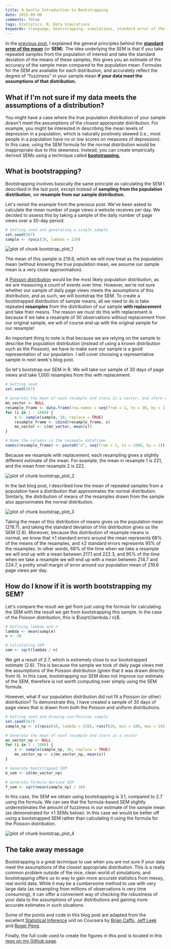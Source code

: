 ```yaml
---
title: A Gentle Introduction to Bootstrapping
date: 2015-09-08
comments: false
tags: Statistics, R, Data Simulations
keywords: rlanguage, bootstrapping, simulations, standard error of the mean, data science
---
```


In the [previous post]({filename}2015-09-01-A-Gentle-Introduction-to-the-Standard-Error-of-the-Mean.md), I explained the general principles behind the [**standard error of the mean**](https://en.wikipedia.org/wiki/Standard_error) (or **SEM**). The idea underlying the SEM is that if you take repeated samples from the population of interest and take the standard deviation of the means of these samples, this gives you an estimate of the accuracy of the sample mean compared to the population mean. Formulas for the SEM are available for each distribution, and accurately reflect the degree of "fuzziness" in your sample mean **if your data meet the assumptions of that distribution.**

## What if I'm not sure if my data meets the assumptions of a distribution?
You might have a case where the true population distribution of your sample doesn't meet the assumptions of the closest appropriate distribution. For example, you might be interested in describing the mean levels of depression in a population, which is naturally positively skewed (i.e., most people in a population have no or low scores on measures of depression). In this case, using the SEM formula for the normal distribution would be inappropriate due to this skewness. Instead, you can create empirically derived SEMs using a technique called [**bootstrapping.**](https://en.wikipedia.org/wiki/Bootstrapping_(statistics))
    
## What is bootstrapping?
Bootstrapping involves basically the same principle as calculating the SEM I described in the last post, except instead of **sampling from the population distribution**, we **resample from our sample distribution.**

Let's revisit the example from the previous post. We've been asked to calculate the mean number of page views a website receives per day. We decided to assess this by taking a sample of the daily number of page views over a 30-day period:



```r
# Setting seed and generating a single sample
set.seed(567)
sample <- rpois(30, lambda = 220)
```

![plot of chunk bootstrap_plot_1](/figure/bootstrap_plot_1-1.png) 

The mean of this sample is 219.6, which we will now treat as the population mean (without knowing the true population mean, we assume our sample mean is a very close approximation). 

A [Poisson distribution](https://en.wikipedia.org/wiki/Poisson_distribution) would be the most likely population distribution, as we are measuring a count of events over time. However, we're not sure whether our sample of daily page views meets the assumptions of this distribution, and as such, we will bootstrap the SEM. To create a bootstrapped distribution of sample means, all we need to do is take repeated **resamples** from the distribution of our sample **with replacement** and take their means. The reason we must do this with replacement is because if we take a resample of 30 observations without replacement from our original sample, we will of course end up with the original sample for our resample! 

An important thing to note is that because we are relying on the sample to describe the population distribution (instead of using a known distribution such as the Poisson), we have to make sure our sample is a good representation of our population. I will cover choosing a representative sample in next week's blog post.

So let's bootstrap our SEM in R. We will take our sample of 30 days of page views and take 1,000 resamples from this with replacement.


```r
# Setting seed
set.seed(567)

# Generate the mean of each resample and store in a vector, and store each resample in a dataframe
mn_vector <- NULL
resample_frame <- data.frame(row.names = seq(from = 1, to = 30, by = 1))
for (i in 1 : 1000) {
    s <- sample(sample, 30, replace = TRUE)
    resample_frame <- cbind(resample_frame, s)
    mn_vector <- c(mn_vector, mean(s))
}

# Name the columns in the resample dataframe
names(resample_frame) <- paste0("n", seq(from = 1, to = 1000, by = 1))
```

Because we resample with replacement, each resampling gives a slightly different estimate of the mean. For example, the mean in resample 1 is 221, and the mean from resample 2 is 222.

![plot of chunk bootstrap_plot_2](/figure/bootstrap_plot_2-1.png) 

In the last blog post, I described how the mean of repeated samples from a population have a distribution that approximates the normal distribution. Similarly, the distribution of means of the resamples drawn from the sample also approximates the normal distribution.

![plot of chunk bootstrap_plot_3](/figure/bootstrap_plot_3-1.png) 

Taking the mean of this distribution of means gives us the population mean (219.7), and taking the standard deviation of this distribution gives us the SEM (2.6). Moreover, because this distribution of resample means is normal, we know that &plusmn;1 standard errors around the mean represents 68% of the means of the resamples, and &plusmn;2 standard errors represents 95% of the resamples. In other words, 68% of the time when we take a resample we will end up with a mean between 217.1 and 222.3, and 95% of the time when we take a resample we will end up with a mean between 214.7 and 224.7, a pretty small margin of error around our population mean of 219.6 page views per day.

## How do I know if it is worth bootstrapping my SEM?
Let's compare the result we get from just using the formula for calculating the SEM with the result we get from bootstrapping this sample. In the case of the Poisson distribution, this is $\sqrt{\lambda / n}$.


```r
# Defining lambda and n
lambda <- mean(sample)
n <- 30

# Calculating SEM
sem <- sqrt(lambda / n)
```

We get a result of 2.7, which is extremely close to our bootstrapped estimate (2.6). This is because the sample we took of daily page views met the assumptions of the Poisson distribution (given that it was drawn directly from it). In this case, bootstrapping our SEM does not improve our estimate of the SEM, therefore is not worth computing over simply using the SEM formula.

However, what if our population distribution did not fit a Poisson (or other) distribution? To demonstrate this, I have created a sample of 30 days of page views that is drawn from both the Poisson and uniform distributions.


```r
# Setting seed and drawing non-Poisson sample
set.seed(567)
sample_np <- c(rpois(10, lambda = 220), runif(20, min = 180, max = 245)) 

# Generate the mean of each resample and store in a vector
mn_vector_np <- NULL
for (i in 1 : 1000) {
    s <- sample(sample_np, 30, replace = TRUE)
    mn_vector_np <- c(mn_vector_np, mean(s))
}

# Generate bootstrapped SEM
b_sem <- sd(mn_vector_np)

# Generate formula-derived SEM
f_sem <- sqrt(mean(sample_np) / 30)
```

In this case, the SEM we obtain using bootstrapping is 3.1, compared to 2.7 using the formula. We can see that the formula-based SEM slightly underestimates the amount of fuzziness in our estimate of the sample mean (as demonstrated for &plusmn;1 SEMs below). In this case we would be better off using a bootstrapped SEM rather than calculating it using the formula for the Poisson distribution.

![plot of chunk bootstrap_plot_4](/figure/bootstrap_plot_4-1.png) 

## The take away message
Bootstrapping is a great technique to use when you are not sure if your data meet the assumptions of the closest appropriate distribution. This is a really common problem outside of the nice, clean world of simulations, and bootstrapping offers us to way to gain more accurate statistics from messy, real world data. While it may be a cumbersome method to use with very large data (as resampling from millions of observations is very time consuming), it can offer a convenient way of checking the robustness of your data to the assumptions of your distributions and gaining more accurate estimates in such situations.

Some of the points and code in this blog post are adapted from the excellent [Statistical Inference](https://www.coursera.org/course/statinference) unit on Coursera by [Brian Caffo](https://twitter.com/bcaffo), [Jeff Leek](https://twitter.com/jtleek) and [Roger Peng](https://twitter.com/rdpeng).

Finally, the full code used to create the figures in this post is located in this [repo on my Github page](https://github.com/t-redactyl/Blog-posts).
